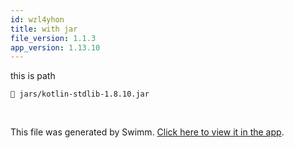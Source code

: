 ```yaml
---
id: wzl4yhon
title: with jar
file_version: 1.1.3
app_version: 1.13.10
---
```


this is path

`📄 jars/kotlin-stdlib-1.8.10.jar`

<br/>

This file was generated by Swimm. [Click here to view it in the app](https://swimm-web-app.web.app/repos/Z2l0aHViJTNBJTNBdDElM0ElM0FlcmFuLXN3aW1t/docs/wzl4yhon).
